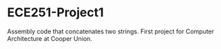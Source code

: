 # ECE251-Project1
Assembly code that concatenates two strings. First project for Computer Architecture at Cooper Union. 
